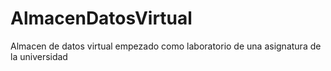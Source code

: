 # AlmacenDatosVirtual
Almacen de datos virtual empezado como laboratorio de una asignatura de la universidad
